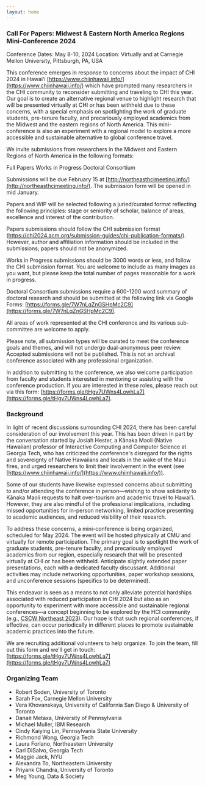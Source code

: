 ```yaml
---
layout: home
---
```


### Call For Papers: Midwest & Eastern North America Regions Mini-Conference 2024
Conference Dates: May 8-10, 2024
Location: Virtually and at Carnegie Mellon University, Pittsburgh, PA, USA

This conference emerges in response to concerns about the impact of CHI 2024 in Hawaiʻi [https://www.chiinhawaii.info/](https://www.chiinhawaii.info/) which have prompted many researchers in the CHI community to reconsider submitting and traveling to CHI this year. Our goal is to create an alternative regional venue to highlight research that will be presented virtually at CHI or has been withheld due to these concerns, with a special emphasis on spotlighting the work of graduate students, pre-tenure faculty, and precariously employed academics from the Midwest and the eastern regions of North America. This mini-conference is also an experiment with a regional model to explore a  more accessible and sustainable alternative to global conference travel.

We invite submissions from researchers in the Midwest and Eastern Regions of North America in the following formats:

Full Papers
Works in Progress
Doctoral Consortium 

Submissions will be due February 15 at [http://northeasthcimeeting.info/](http://northeasthcimeeting.info/). The submission form will be opened in mid January. 

Papers and WIP will be selected following a juried/curated format reflecting the following principles: stage or seniority of scholar, balance of areas, excellence and interest of the contribution. 

Papers submissions should follow the CHI submission format (https://chi2024.acm.org/submission-guides/chi-publication-formats/). However, author and affiliation information should be included in the submissions; papers should not be anonymized. 

Works in Progress submissions should be 3000 words or less, and follow the CHI submission format.  You are welcome to include as many images as you want, but please keep the total number of pages reasonable for a work in progress.

Doctoral Consortium submissions require a 600-1200 word summary of doctoral research and should be submitted at the following link via Google Forms: [https://forms.gle/7W7nLqZnGSHpMc2C9](https://forms.gle/7W7nLqZnGSHpMc2C9). 

All areas of work represented at the CHI conference and its various sub-committee are welcome to apply. 

Please note, all submission types will be curated to meet the conference goals and themes, and will not undergo dual-anonymous peer review. Accepted submissions will not be published. This is not an archival conference associated with any professional organization. 

In addition to submitting to the conference, we also welcome participation from faculty and students interested in mentoring or assisting with the conference production. If you are interested in these roles, please reach out via this form: [https://forms.gle/tHgv7UWns4LowhLa7](https://forms.gle/tHgv7UWns4LowhLa7). 

### Background

In light of recent discussions surrounding CHI 2024, there has been careful consideration of our involvement this year. This has been driven in part by the conversation started by Josiah Hester, a Kānaka Maoli (Native Hawaiian) professor of Interactive Computing and Computer Science at Georgia Tech, who has criticized the conference's disregard for the rights and sovereignty of Native Hawaiians and locals in the wake of the Maui fires, and urged researchers to limit their involvement in the event (see [https://www.chiinhawaii.info/](https://www.chiinhawaii.info/)). 

Some of our students have likewise expressed concerns about submitting to and/or attending the conference in person—wishing to show solidarity to Kānaka Maoli requests to halt over-tourism and academic travel to Hawai’i. However, they are also mindful of the professional implications, including missed opportunities for in-person networking, limited practice presenting to academic audiences, and reduced visibility of their research.

To address these concerns, a mini-conference is being organized, scheduled for May 2024. The event will be hosted physically at CMU and virtually for remote participation. The primary goal is to spotlight the work of graduate students, pre-tenure faculty, and precariously employed academics from our region, especially research that will be presented virtually at CHI or has been withheld. Anticipate slightly extended paper presentations, each with a dedicated faculty discussant. Additional activities may include networking opportunities, paper workshop sessions, and unconference sessions (specifics to be determined).

This endeavor is seen as a means to not only alleviate potential hardships associated with reduced participation in CHI 2024 but also as an opportunity to experiment with more accessible and sustainable regional conferences—a concept beginning to be explored by the HCI community (e.g., [CSCW Northeast 2023](https://hci.princeton.edu/cscw-northeast/)). Our hope is that such regional conferences, if effective, can occur periodically in different places to promote sustainable academic practices into the future.

We are recruiting additional volunteers to help organize. To join the team, fill out this form and we'll get in touch: [https://forms.gle/tHgv7UWns4LowhLa7](https://forms.gle/tHgv7UWns4LowhLa7) 

### Organizing Team

- Robert Soden, University of Toronto
- Sarah Fox, Carnegie Mellon University
- Vera Khovanskaya, University of California San Diego & University of Toronto
- Danaë Metaxa, University of Pennsylvania
- Michael Muller, IBM Research
- Cindy Kaiying Lin, Pennsylvania State University
- Richmond Wong, Georgia Tech
- Laura Forlano, Northeastern University
- Carl DiSalvo, Georgia Tech
- Maggie Jack, NYU
- Alexandra To, Northeastern University
- Priyank Chandra, University of Toronto
- Meg Young, Data & Society

